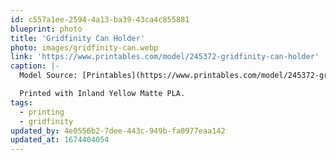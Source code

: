 ```yaml
---
id: c557a1ee-2594-4a13-ba39-43ca4c855881
blueprint: photo
title: 'Gridfinity Can Holder'
photo: images/gridfinity-can.webp
link: 'https://www.printables.com/model/245372-gridfinity-can-holder'
caption: |-
  Model Source: [Printables](https://www.printables.com/model/245372-gridfinity-can-holder)

  Printed with Inland Yellow Matte PLA.
tags:
  - printing
  - gridfinity
updated_by: 4e0556b2-7dee-443c-949b-fa0977eaa142
updated_at: 1674404054
---
```

